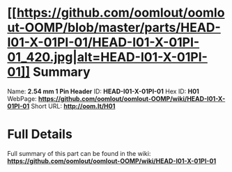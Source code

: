 
[[https://github.com/oomlout/oomlout-OOMP/blob/master/parts/HEAD-I01-X-01PI-01/HEAD-I01-X-01PI-01_420.jpg|alt=HEAD-I01-X-01PI-01]] 
Summary
=================

Name: __2.54 mm 1 Pin Header__
ID: __HEAD-I01-X-01PI-01__
Hex ID: __H01__
WebPage: __https://github.com/oomlout/oomlout-OOMP/wiki/HEAD-I01-X-01PI-01__
Short URL: __http://oom.lt/H01__

Full Details
==========================
Full summary of this part can be found in the wiki:   
__https://github.com/oomlout/oomlout-OOMP/wiki/HEAD-I01-X-01PI-01__   

